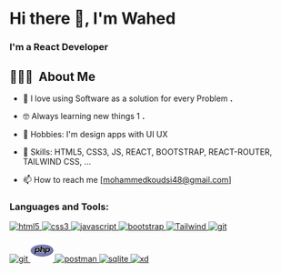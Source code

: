 <h1 align="left">Hi there 👋, I'm Wahed</h1>
<h3>I'm a React Developer</h3>




## 👨🏻‍💻 &nbsp;About Me

- 👦 I love using Software as a solution for every Problem **.**

- 🤓 Always learning new things 1 **.**

- 🎨 Hobbies: I'm design apps with UI UX 

- 💬 Skills: HTML5, CSS3, JS, REACT, BOOTSTRAP, REACT-ROUTER, TAILWIND CSS, ...

- 📫 How to reach me [mohammedkoudsi48@gmail.com]




<h3 align="left">Languages and Tools:</h3>
<p align="left"> 
  
  <a href="https://www.w3schools.com/html/" target="_blank" rel="noreferrer"> 
    <img src="https://www.svgrepo.com/show/452228/html-5.svg" alt="html5" width="40" height="40"/>
  </a>
  
  <a href="https:/www.w3schools.com/css/" target="_blank" rel="noreferrer"> 
    <img src="https://www.svgrepo.com/show/349330/css3.svg" alt="css3" width="37" height="37"/>
  </a> 
  
  <a href="https:/www.w3schools.com/javascript" target="_blank" rel="noreferrer"> 
    <img src="https://www.svgrepo.com/show/373705/js-official.svg" alt="javascript" width="40" height="40"/> 
  </a>
  
  <a href="https://firebase.google.com/" target="_blank" rel="noreferrer"> 
    <img src="https://img.icons8.com/?size=512&id=84710&format=png" alt="bootstrap" width="40" height="40"/>
  </a> 
  
  <a href="https://flutter.dev" target="_blank" rel="noreferrer"> 
    <img src="https://img.icons8.com/?size=512&id=CIAZz2CYc6Kc&format=png" alt="Tailwind" width="40" height="40"/>
  </a> 
  
  <a href="https://www.framer.com/" target="_blank" rel="noreferrer">
    <img src="https://img.icons8.com/?size=512&id=20906&format=png" alt="git" width="40" height="40"/>
  </a>
  
  
  <a href="https://git-scm.com/" target="_blank" rel="noreferrer"> <img src="https://www.vectorlogo.zone/logos/git-scm/git-scm-icon.svg" alt="git" width="40" height="40"/> </a> <a href="https://www.php.net" target="_blank" rel="noreferrer"> <img src="https://raw.githubusercontent.com/devicons/devicon/master/icons/php/php-original.svg" alt="php" width="40" height="40"/> </a> <a href="https://postman.com" target="_blank" rel="noreferrer"> <img src="https://www.vectorlogo.zone/logos/getpostman/getpostman-icon.svg" alt="postman" width="40" height="40"/> </a> <a href="https://www.sqlite.org/" target="_blank" rel="noreferrer"> <img src="https://www.vectorlogo.zone/logos/sqlite/sqlite-icon.svg" alt="sqlite" width="40" height="40"/> </a> <a href="https://www.adobe.com/products/xd.html" target="_blank" rel="noreferrer"> <img src="https://cdn.worldvectorlogo.com/logos/adobe-xd.svg" alt="xd" width="40" height="40"/> </a> </p>
